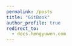 ```yaml
---
permalink: /posts
title: "GitBook"
author_profile: true
redirect_to: 
  - docs.hengyuwen.com
---
```

